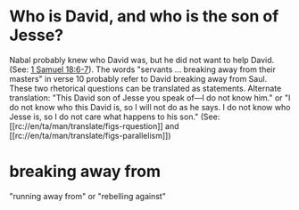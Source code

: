 # Who is David, and who is the son of Jesse?

Nabal probably knew who David was, but he did not want to help David. (See: [1 Samuel 18:6-7](../18/06.md)). The words "servants ... breaking away from their masters" in verse 10 probably refer to David breaking away from Saul. These two rhetorical questions can be translated as statements. Alternate translation: "This David son of Jesse you speak of—I do not know him." or "I do not know who this David is, so I will not do as he says. I do not know who Jesse is, so I do not care what happens to his son." (See: [[rc://en/ta/man/translate/figs-rquestion]] and [[rc://en/ta/man/translate/figs-parallelism]])

# breaking away from

"running away from" or "rebelling against"

